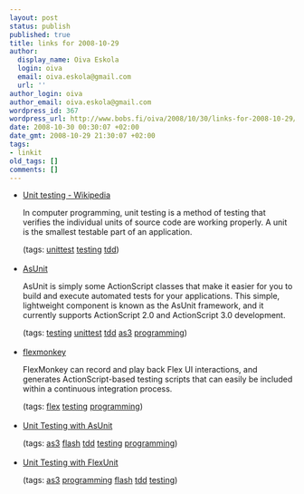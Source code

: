 ```yaml
---
layout: post
status: publish
published: true
title: links for 2008-10-29
author:
  display_name: Oiva Eskola
  login: oiva
  email: oiva.eskola@gmail.com
  url: ''
author_login: oiva
author_email: oiva.eskola@gmail.com
wordpress_id: 367
wordpress_url: http://www.bobs.fi/oiva/2008/10/30/links-for-2008-10-29/
date: 2008-10-30 00:30:07 +02:00
date_gmt: 2008-10-29 21:30:07 +02:00
tags:
- linkit
old_tags: []
comments: []
---
```

<ul class="delicious">
<li>
<div class="delicious-link"><a href="http://en.wikipedia.org/wiki/Unit_test">Unit testing - Wikipedia</a></div></p>
<div class="delicious-extended">In computer programming, unit testing is a method of testing that verifies the individual units of source code are working properly. A unit is the smallest testable part of an application.</div></p>
<div class="delicious-tags">(tags: <a href="http://delicious.com/oiva/unittest">unittest</a> <a href="http://delicious.com/oiva/testing">testing</a> <a href="http://delicious.com/oiva/tdd">tdd</a>)</div><br />
            </li>
<li>
<div class="delicious-link"><a href="http://www.asunit.org/">AsUnit</a></div></p>
<div class="delicious-extended">AsUnit is simply some ActionScript classes that make it easier for you to build and execute automated tests for your applications. This simple, lightweight component is known as the AsUnit framework, and it currently supports ActionScript 2.0 and ActionScript 3.0 development.</div></p>
<div class="delicious-tags">(tags: <a href="http://delicious.com/oiva/testing">testing</a> <a href="http://delicious.com/oiva/unittest">unittest</a> <a href="http://delicious.com/oiva/tdd">tdd</a> <a href="http://delicious.com/oiva/as3">as3</a> <a href="http://delicious.com/oiva/programming">programming</a>)</div><br />
            </li>
<li>
<div class="delicious-link"><a href="http://code.google.com/p/flexmonkey/">flexmonkey</a></div></p>
<div class="delicious-extended">FlexMonkey can record and play back Flex UI interactions, and generates ActionScript-based testing scripts that can easily be included within a continuous integration process.</div></p>
<div class="delicious-tags">(tags: <a href="http://delicious.com/oiva/flex">flex</a> <a href="http://delicious.com/oiva/testing">testing</a> <a href="http://delicious.com/oiva/programming">programming</a>)</div><br />
            </li>
<li>
<div class="delicious-link"><a href="http://www.insideria.com/2008/09/unit-testing-with-asunit.html">Unit Testing with AsUnit</a></div></p>
<div class="delicious-tags">(tags: <a href="http://delicious.com/oiva/as3">as3</a> <a href="http://delicious.com/oiva/flash">flash</a> <a href="http://delicious.com/oiva/tdd">tdd</a> <a href="http://delicious.com/oiva/testing">testing</a> <a href="http://delicious.com/oiva/programming">programming</a>)</div><br />
            </li>
<li>
<div class="delicious-link"><a href="http://www.insideria.com/2008/04/unit-testing-with-flexunit-1.html">Unit Testing with FlexUnit</a></div></p>
<div class="delicious-tags">(tags: <a href="http://delicious.com/oiva/as3">as3</a> <a href="http://delicious.com/oiva/programming">programming</a> <a href="http://delicious.com/oiva/flash">flash</a> <a href="http://delicious.com/oiva/tdd">tdd</a> <a href="http://delicious.com/oiva/testing">testing</a>)</div><br />
            </li></ul>
